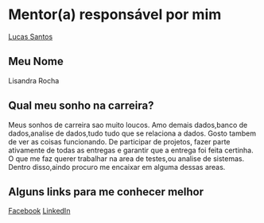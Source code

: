 # Mentor(a) responsável por mim

[Lucas Santos](../../mentors/profiles/lucas_santos.md)

## Meu Nome

Lisandra Rocha

## Qual meu sonho na carreira?

Meus sonhos de carreira sao muito loucos. Amo demais dados,banco de dados,analise de dados,tudo tudo que se relaciona a dados.
Gosto tambem de ver as coisas funcionando. De participar de projetos, fazer parte ativamente de todas as entregas e garantir que a entrega foi 
feita certinha. O que me faz querer trabalhar na area de testes,ou analise de sistemas. Dentro disso,aindo procuro me encaixar em alguma
dessas areas.

## Alguns links para me conhecer melhor

[Facebook](facebook.com/lisandra.rocha1)
[LinkedIn](https://www.linkedin.com/in/lisandra-rocha-de-medeiros-14a6384b/)

